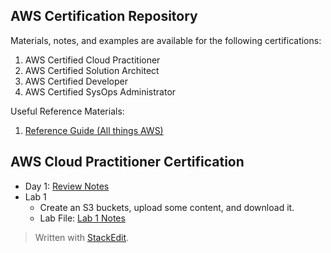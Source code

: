 ## **AWS Certification Repository**
Materials, notes, and examples are available for the following certifications:
 1. AWS Certified Cloud Practitioner
 2. AWS Certified Solution Architect
 3. AWS Certified Developer
 4. AWS Certified SysOps Administrator 

Useful Reference Materials:

 1. [Reference Guide (All things AWS)](https://github.com/malctreacy/AWS_Certifications/blob/master/references-01-01.pdf)

## AWS Cloud Practitioner Certification
- Day 1: [Review Notes](https://github.com/malctreacy/AWS_Certifications/blob/master/review-01-01.pdf)
 - Lab 1
	 - Create an S3 buckets, upload some content, and download it. 
	 - Lab File: [Lab 1 Notes](https://github.com/malctreacy/AWS_Certifications/blob/master/01-010-010-lab-notes.pdf)

> Written with [StackEdit](https://stackedit.io/).
